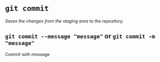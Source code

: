 # `git commit`

*Saves the changes from the staging area to the repository.*

## `git commit --message "message"` or `git commit -m "message"`

Commit with message
